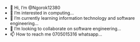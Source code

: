 - 👋 Hi, I’m @Ngorok12380
- 👀 I’m interested in computing...
- 🌱 I’m currently learning information technology and software engineering...
- 💞️ I’m looking to collaborate on software engineering...
- 📫 How to reach me 0705015316 whatsapp...

<!---
Ngorok12380/Ngorok12380 is a ✨ special ✨ repository because its `README.md` (this file) appears on your GitHub profile.
You can click the Preview link to take a look at your changes.
--->
